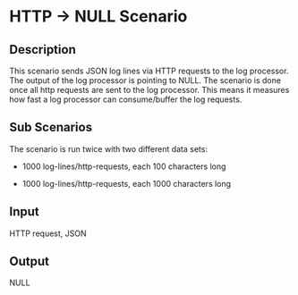 # HTTP &rarr; NULL Scenario

## Description

This scenario sends JSON log lines via HTTP requests to the log processor.
The output of the log processor is pointing to NULL.
The scenario is done once all http requests are sent to the log processor.
This means it measures how fast a log processor can consume/buffer the log requests.

## Sub Scenarios

The scenario is run twice with two different data sets:

* 1000 log-lines/http-requests, each 100 characters long

* 1000 log-lines/http-requests, each 1000 characters long

## Input

HTTP request, JSON

## Output

NULL

